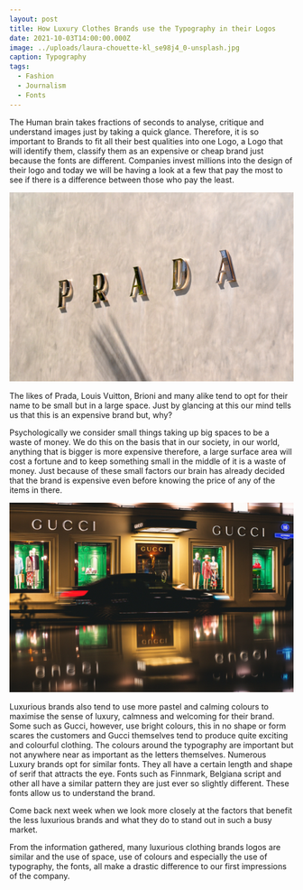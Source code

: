 ```yaml
---
layout: post
title: How Luxury Clothes Brands use the Typography in their Logos
date: 2021-10-03T14:00:00.000Z
image: ../uploads/laura-chouette-kl_se98j4_0-unsplash.jpg
caption: Typography
tags:
  - Fashion
  - Journalism
  - Fonts
---
```

The Human brain takes fractions of seconds to analyse, critique and understand images just by taking a quick glance. Therefore, it is so important to Brands to fit all their best qualities into one Logo, a Logo that will identify them, classify them as an expensive or cheap brand just because the fonts are different. Companies invest millions into the design of their logo and today we will be having a look at a few that pay the most to see if there is a difference between those who pay the least.

![Prada](../uploads/ryan-gardner-ykaz9cyccqo-unsplash-1-.jpg)

The likes of Prada, Louis Vuitton, Brioni and many alike tend to opt for their name to be small but in a large space. Just by glancing at this our mind tells us that this is an expensive brand but, why?

Psychologically we consider small things taking up big spaces to be a waste of money. We do this on the basis that in our society, in our world, anything that is bigger is more expensive therefore, a large surface area will cost a fortune and to keep something small in the middle of it is a waste of money. Just because of these small factors our brain has already decided that the brand is expensive even before knowing the price of any of the items in there.

![Gucci](../uploads/dima-pechurin-qguujmzgqyq-unsplash.jpg)

Luxurious brands also tend to use more pastel and calming colours to maximise the sense of luxury, calmness and welcoming for their brand. Some such as Gucci, however, use bright colours, this in no shape or form scares the customers and Gucci themselves tend to produce quite exciting and colourful clothing. The colours around the typography are important but not anywhere near as important as the letters themselves. Numerous Luxury brands opt for similar fonts. They all have a certain length and shape of serif that attracts the eye. Fonts such as Finnmark, Belgiana script and other all have a similar pattern they are just ever so slightly different. These fonts allow us to understand the brand.

Come back next week when we look more closely at the factors that benefit the less luxurious brands and what they do to stand out in such a busy market. 

From the information gathered, many luxurious clothing brands logos are similar and the use of space, use of colours and especially the use of typography, the fonts, all make a drastic difference to our first impressions of the company.